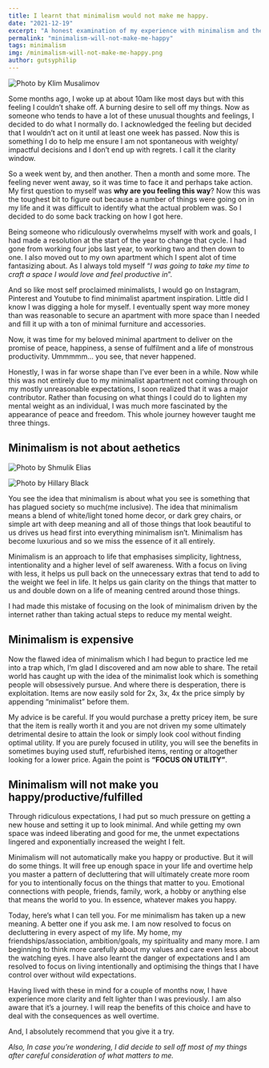 ```yaml
---
title: I learnt that minimalism would not make me happy.
date: "2021-12-19"
excerpt: "A honest examination of my experience with minimalism and the lessons thereof."
permalink: "minimalism-will-not-make-me-happy"
tags: minimalism
img: /minimalism-will-not-make-me-happy.png
author: gutsyphilip
---
```


![Photo by Klim Musalimov](https://images.unsplash.com/photo-1639748183336-43f6838de8f4?ixid=MnwyNjcyOXwwfDF8c2VhcmNofDZ8fG1pbmltYWxpc218ZW58MHx8Mnx8MTYzOTkwOTQyMQ&ixlib=rb-1.2.1)

Some months ago, I woke up at about 10am like most days but with this feeling I couldn’t shake off. A burning desire to sell off my things. Now as someone who tends to have a lot of these unusual thoughts and feelings, I decided to do what I normally do. I acknowledged the feeling but decided that I wouldn’t act on it until at least one week has passed. Now this is something I do to help me ensure I am not spontaneous with weighty/ impactful decisions and I don’t end up with regrets. I call it the clarity window.

So a week went by, and then another. Then a month and some more. The feeling never went away, so it was time to face it and perhaps take action. My first question to myself was **why are you feeling this way**? Now this was the toughest bit to figure out because a number of things were going on in my life and it was difficult to identify what the actual problem was. So I decided to do some back tracking on how I got here.

Being someone who ridiculously overwhelms myself with work and goals, I had made a resolution at the start of the year to change that cycle. I had gone from working four jobs last year, to working two and then down to one. I also moved out to my own apartment which I spent alot of time fantasizing about. As I always told myself “*I was going to take my time to craft a space I would love and feel productive in*”.

And so like most self proclaimed minimalists, I would go on Instagram, Pinterest and Youtube to find minimalist apartment inspiration. Little did I know I was digging a hole for myself. I eventually spent way more money than was reasonable to secure an apartment with more space than I needed and fill it up with a ton of minimal furniture and accessories.

Now, it was time for my beloved minimal apartment to deliver on the promise of peace, happiness, a sense of fulfilment and a life of monstrous productivity. Ummmmm… you see, that never happened.

Honestly, I was in far worse shape than I’ve ever been in a while. Now while this was not entirely due to my minimalist apartment not coming through on my mostly unreasonable expectations, I soon realized that it was a major contributor. Rather than focusing on what things I could do to lighten my mental weight as an individual, I was much more fascinated by the appearance of peace and freedom. This whole journey however taught me three things.


## Minimalism is not about aethetics

![Photo by Shmulik Elias](https://images.unsplash.com/photo-1639754902777-ca88b024e62d?ixid=MnwyNjcyOXwwfDF8c2VhcmNofDExfHxtaW5pbWFsfGVufDB8fDJ8fDE2Mzk5MDk1MDY&ixlib=rb-1.2.1)

![Photo by Hillary Black](https://images.unsplash.com/photo-1639111503666-56295742ed85?ixid=MnwyNjcyOXwwfDF8c2VhcmNofDExOXx8bWluaW1hbHxlbnwwfHwyfHwxNjM5OTA5NTIz&ixlib=rb-1.2.1)


You see the idea that minimalism is about what you see is something that has plagued society so much(me inclusive). The idea that minimalism means a blend of white/light toned home decor, or dark grey chairs, or simple art with deep meaning and all of those things that look beautiful to us drives us head first into everything minimalism isn’t. Minimalism has become luxurious and so we miss the essence of it all entirely.

Minimalism is an approach to life that emphasises simplicity, lightness, intentionality and a higher level of self awareness. With a focus on living with less, it helps us pull back on the unnecessary extras that tend to add to the weight we feel in life. It helps us gain clarity on the things that matter to us and double down on a life of meaning centred around those things.

I had made this mistake of focusing on the look of minimalism driven by the internet rather than taking actual steps to reduce my mental weight.


## Minimalism is expensive

Now the flawed idea of minimalism which I had begun to practice led me into a trap which, I’m glad I discovered and am now able to share. The retail world has caught up with the idea of the minimalist look which is something people will obsessively pursue. And where there is desperation, there is exploitation. Items are now easily sold for 2x, 3x, 4x the price simply by appending “minimalist” before them.

My advice is be careful. If you would purchase a pretty pricey item, be sure that the item is really worth it and you are not driven my some ultimately detrimental desire to attain the look or simply look cool without finding optimal utility. If you are purely focused in utility, you will see the benefits in sometimes buying used stuff, refurbished items, renting or altogether looking for a lower price. Again the point is **“FOCUS ON UTILITY”**.


## Minimalism will not make you happy/productive/fulfilled

Through ridiculous expectations, I had put so much pressure on getting a new house and setting it up to look minimal. And while getting my own space was indeed liberating and good for me, the unmet expectations lingered and exponentially increased the weight I felt. 

Minimalism will not automatically make you happy or productive. But it will do some things. It will free up enough space in your life and overtime help you master a pattern of decluttering that will ultimately create more room for you to intentionally focus on the things that matter to you. Emotional connections with people, friends, family, work, a hobby or anything else that means the world to you. In essence, whatever makes you happy.


Today, here’s what I can tell you.  For me minimalism has taken up a new meaning. A better one if you ask me. I am now resolved to focus on decluttering in every aspect of my life. My home, my friendships/association, ambition/goals, my spirituality and many more. I am beginning to think more carefully about my values and care even less about the watching eyes. I have also learnt the danger of expectations and I am resolved to focus on living intentionally and optimising the things that I have control over without wild expectations.

Having lived with these in mind for a couple of months now, I have experience more clarity and felt lighter than I was previously. I am also aware that it’s a journey. I will reap the benefits of this choice and have to deal with the consequences as well overtime.

And, I absolutely recommend that you give it a try.

*Also, In case you’re wondering, I did decide to sell off most of my things after careful consideration of what matters to me.*